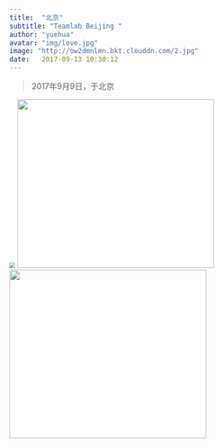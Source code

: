 ```yaml
---
title:  "北京"
subtitle: "Teamlab Beijing "
author: "yuehua"
avatar: "img/love.jpg"
image: "http://ow2dmnlmn.bkt.clouddn.com/2.jpg"
date:   2017-09-13 10:30:12
---
```


<blockquote class="blockquote-center">2017年9月9日，于北京</blockquote>

<img style="zoom:60%" src="http://ow2dmnlmn.bkt.clouddn.com/1.jpg"/>
<img width="350" height="300" src="http://ow2dmnlmn.bkt.clouddn.com/2.jpg"/>
<img width="350" height="300" src="http://ow2dmnlmn.bkt.clouddn.com/3.jpg"/>